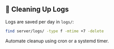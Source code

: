 ## 🧼 Cleaning Up Logs
Logs are saved per day in `logs/`:

```sh
find server/logs/ -type f -mtime +7 -delete
```

Automate cleanup using cron or a systemd timer.
